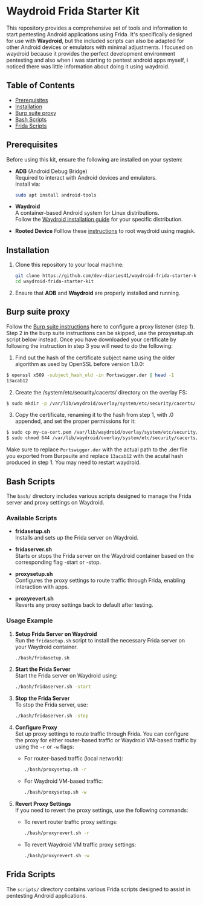 # Waydroid Frida Starter Kit

This repository provides a comprehensive set of tools and information to start pentesting Android applications using Frida. It's specifically designed for use with **Waydroid**, but the included scripts can also be adapted for other Android devices or emulators with minimal adjustments. I focused on waydroid because it provides the perfect development environment pentesting and also when i was starting to pentest android apps myself, i noticed there was little information about doing it using waydroid.

## Table of Contents

- [Prerequisites](#prerequisites)
- [Installation](#installation)
- [Burp suite proxy](#burp-suite-proxy)
- [Bash Scripts](#bash-scripts)
- [Frida Scripts](#frida-scripts)

## Prerequisites

Before using this kit, ensure the following are installed on your system:

- **ADB** (Android Debug Bridge)  
  Required to interact with Android devices and emulators.  
  Install via:
  ```bash
  sudo apt install android-tools
  ```

- **Waydroid**  
  A container-based Android system for Linux distributions.  
  Follow the [Waydroid installation guide](https://waydro.id/) for your specific distribution.

- **Rooted Device**
  Folllow these [instructions](https://github.com/casualsnek/waydroid_script) to root waydroid using magisk.

## Installation

1. Clone this repository to your local machine:
   ```bash
   git clone https://github.com/dev-diaries41/waydroid-frida-starter-kit.git
   cd waydroid-frida-starter-kit
   ```

2. Ensure that **ADB** and **Waydroid** are properly installed and running.


## Burp suite proxy

Follow the [Burp suite instructions](https://portswigger.net/burp/documentation/desktop/mobile/config-android-device) here to configure a proxy listener (step 1). Step 2 in the burp suite instructions can be skipped, use the proxysetup.sh script below instead. Once you have downloaded your certificate by following the instruction in step 3 you will need to do the following:

1. Find out the hash of the certificate subject name using the older algorithm as used by OpenSSL before version 1.0.0:

```bash
$ openssl x509 -subject_hash_old -in Portswigger.der | head -1
13acab12
```

2. Create the /system/etc/security/cacerts/ directory on the overlay FS:
```bash
$ sudo mkdir -p /var/lib/waydroid/overlay/system/etc/security/cacerts/
```

3. Copy the certificate, renaming it to the hash from step 1, with .0 appended, and set the proper permissions for it:

```bash
$ sudo cp my-ca-cert.pem /var/lib/waydroid/overlay/system/etc/security/cacerts/13acab12.0
$ sudo chmod 644 /var/lib/waydroid/overlay/system/etc/security/cacerts/13acab12.0
```

Make sure to replace `Portswigger.der` with the actual path to the .der file you exported from Burpsuite and replace `13acab12` with the acutal hash produced in step 1. You may need to restart waydroid.

## Bash Scripts

The `bash/` directory includes various scripts designed to manage the Frida server and proxy settings on Waydroid.

### Available Scripts

- **fridasetup.sh**  
  Installs and sets up the Frida server on Waydroid.
  
- **fridaserver.sh**  
  Starts or stops the Frida server on the Waydroid container based on the corresponding flag -start or -stop.

- **proxysetup.sh**  
  Configures the proxy settings to route traffic through Frida, enabling interaction with apps.
  
- **proxyrevert.sh**  
  Reverts any proxy settings back to default after testing.


### Usage Example

1. **Setup Frida Server on Waydroid**  
   Run the `fridasetup.sh` script to install the necessary Frida server on your Waydroid container.
   ```bash
   ./bash/fridasetup.sh
   ```

2. **Start the Frida Server**  
   Start the Frida server on Waydroid using:
   ```bash
   ./bash/fridaserver.sh -start
   ```

3. **Stop the Frida Server**  
   To stop the Frida server, use:
   ```bash
   ./bash/fridaserver.sh -stop
   ```

4. **Configure Proxy**  
   Set up proxy settings to route traffic through Frida. You can configure the proxy for either router-based traffic or Waydroid VM-based traffic by using the `-r` or `-w` flags:

   - For router-based traffic (local network):
     ```bash
     ./bash/proxysetup.sh -r
     ```

   - For Waydroid VM-based traffic:
     ```bash
     ./bash/proxysetup.sh -w
     ```

5. **Revert Proxy Settings**  
   If you need to revert the proxy settings, use the following commands:

   - To revert router traffic proxy settings:
     ```bash
     ./bash/proxyrevert.sh -r
     ```

   - To revert Waydroid VM traffic proxy settings:
     ```bash
     ./bash/proxyrevert.sh -w
     ```


## Frida Scripts

The `scripts/` directory contains various Frida scripts designed to assist in pentesting Android applications.

